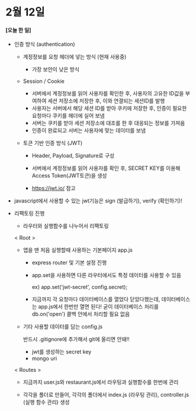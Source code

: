 # 2월 12일

#### [오늘 한 일]



- 인증 방식 (authentication)

  - 계정정보를 요청 헤더에 넣는 방식 (현재 사용중)
    - 가장 보안이 낮은 방식
  - Session / Cookie
    - 서버에서 계정정보를 읽어 사용자를 확인한 후, 사용자의 고유한 ID값을 부여하여 세션 저장소에 저장한 후, 이와 연결되는 세션ID를 발행
    - 사용자는 서버에서 해당 세션 ID를 받아 쿠키에 저장한 후, 인증이 필요한 요청마다 쿠키를 헤더에 실어 보냄
    - 서버는 쿠키를 받아 세션 저장소에 대조를 한 후 대응되는 정보를 가져옴
    - 인증이 완료되고 서버는 사용자에 맞는 데이터를 보냄

  - 토큰 기반 인증 방식 (JWT)

    - Header, Payload, Signature로 구성

    - 서버에서 계정정보를 읽어 사용자를 확인 후, SECRET KEY를 이용해 Access Token(JWT토큰)을 생성
    - https://jwt.io/ 참고

- javascript에서 사용할 수 있는 jwt기능은 sign (발급하기), verify (확인하기)!

- 리팩토링 진행

  - 라우터와 실행함수를 나누어서 리팩토링

  < Root >

  - 앱을 맨 처음 실행할때 사용하는 기본페이지 app.js

    - express router 및 기본 설정 진행

    - app.set을 사용하면 다른 라우터에서도 특정 데이터를 사용할 수 있음

      ex) app.set('jwt-secret', config.secret);

    - 지금까지 각 요청마다 데이터베이스를 열었다 닫았다했는데, 데이터베이스는 app.js에서 한번만 열면 된다! 굳이 데이터베이스 처리를 db.on('open') 콜백 안에서 처리할 필요 없음

  - 기타 사용할 데이터를 담는 config.js

    반드시 .gitignore에 추가해서 git에 올리면 안돼!!

    - jwt를 생성하는 secret key
    - mongo uri

  < Routes >

  - 지금까지 user.js와 restaurant.js에서 라우팅과 실행함수를 한번에 관리

  - 각각을 폴더로 만들어, 각각의 폴더에서 index.js (라우팅 관리), controller.js (실행 함수 관리) 생성

    



